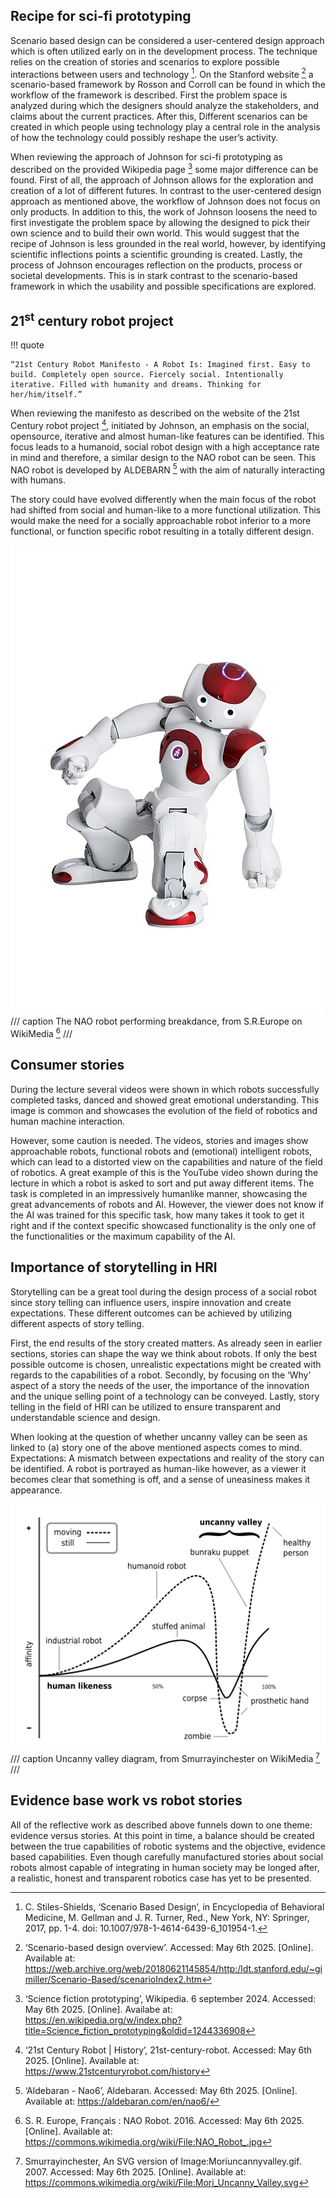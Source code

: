 ## Recipe for sci-fi prototyping

Scenario based design can be considered a user-centered design approach which is often utilized early on in the development process. The technique relies on the creation of stories and scenarios to explore possible interactions between users and technology [^1]. On the Stanford website [^2] a scenario-based framework by Rosson and Corroll can be found in which the workflow of the framework is described. First the problem space is analyzed during which the designers should analyze the stakeholders, and claims about the current practices. After this, Different scenarios can be created in which people using technology play a central role in the analysis of how the technology could possibly reshape the user’s activity. 

When reviewing the approach of Johnson for sci-fi prototyping as described on the provided Wikipedia page [^3] some major difference can be found. First of all, the approach of Johnson allows for the exploration and creation of a lot of different futures. In contrast to the user-centered design approach as mentioned above, the workflow of Johnson does not focus on only products. In addition to this, the work of Johnson loosens the need to first investigate the problem space by allowing the designed to pick their own science and to build their own world. This would suggest that the recipe of Johnson is less grounded in the real world, however, by identifying scientific inflections points a scientific grounding is created. Lastly, the process of Johnson encourages reflection on the products, process or societal developments. This is in stark contrast to the scenario-based framework in which the usability and possible specifications are explored. 

[^1]: C. Stiles-Shields, ‘Scenario Based Design’, in Encyclopedia of Behavioral Medicine, M. Gellman and J. R. Turner, Red., New York, NY: Springer, 2017, pp. 1-4. doi: 10.1007/978-1-4614-6439-6_101954-1.
[^2]: ‘Scenario-based design overview’. Accessed: May 6th 2025. [Online]. Available at: https://web.archive.org/web/20180621145854/http:/ldt.stanford.edu/~gimiller/Scenario-Based/scenarioIndex2.htm
[^3]: ‘Science fiction prototyping’, Wikipedia. 6 september 2024. Accessed: May 6th 2025. [Online]. Availabe at: https://en.wikipedia.org/w/index.php?title=Science_fiction_prototyping&oldid=1244336908


## 21<sup>st</sup> century robot project

!!! quote

    “21st Century Robot Manifesto - A Robot Is: Imagined first. Easy to build. Completely open source. Fiercely social. Intentionally iterative. Filled with humanity and dreams. Thinking for her/him/itself.”

When reviewing the manifesto as described on the website of the 21st Century robot project [^4], initiated by Johnson, an emphasis on the social, opensource, iterative and almost human-like features can be identified. This focus leads to a humanoid, social robot design with a high acceptance rate in mind and therefore, a similar design to the NAO robot can be seen. This NAO robot is developed by ALDEBARN [^5] with the aim of naturally interacting with humans. 

The story could have evolved differently when the main focus of the robot had shifted from social and human-like to a more functional utilization. This would make the need for a socially approachable robot inferior to a more functional, or function specific robot resulting in a totally different design.

![NAO robot](images/NAO_Robot.jpg)
/// caption
The NAO robot performing breakdance, from S.R.Europe on WikiMedia [^6]
///

[^4]: ‘21st Century Robot | History’, 21st-century-robot. Accessed: May 6th 2025. [Online]. Available at: https://www.21stcenturyrobot.com/history
[^5]: ‘Aldebaran - Nao6’, Aldebaran. Accessed: May 6th 2025. [Online]. Available at: https://aldebaran.com/en/nao6/
[^6]: S. R. Europe, Français :  NAO Robot. 2016. Accessed: May 6th  2025. [Online]. Available at: https://commons.wikimedia.org/wiki/File:NAO_Robot_.jpg


## Consumer stories

During the lecture several videos were shown in which robots successfully completed tasks, danced and showed great emotional understanding. This image is common and showcases the evolution of the field of robotics and human machine interaction. 

However, some caution is needed. The videos, stories and images show approachable robots, functional robots and (emotional) intelligent robots, which can lead to a distorted view on the capabilities and nature of the field of robotics. A great example of this is the YouTube video shown during the lecture in which a robot is asked to sort and put away different items. The task is completed in an impressively humanlike manner, showcasing the great advancements of robots and AI. However, the viewer does not know if the AI was trained for this specific task, how many takes it took to get it right and if the context specific showcased functionality is the only one of the functionalities or the maximum capability of the AI. 


## Importance of storytelling in HRI 

Storytelling can be a great tool during the design process of a social robot since story telling can influence users, inspire innovation and create expectations. These different outcomes can be achieved by utilizing different aspects of story telling.

First, the end results of the story created matters. As already seen in earlier sections, stories can shape the way we think about robots. If only the best possible outcome is chosen, unrealistic expectations might be created with regards to the capabilities of a robot. Secondly, by focusing on the ‘Why’ aspect of a story the needs of the user, the importance of the innovation and the unique selling point of a technology can be conveyed. Lastly, story telling in the field of HRI can be utilized to ensure transparent and understandable science and design. 

When looking at the question of whether uncanny valley can be seen as linked to (a) story one of the above mentioned aspects comes to mind. Expectations: A mismatch between expectations and reality of the story can be identified. A robot is portrayed as human-like however, as a viewer it becomes clear that something is off, and a sense of uneasiness makes it appearance.  

![Uncanny valley](images/uncanny-vally_week2.png)
/// caption
Uncanny valley diagram, from Smurrayinchester on WikiMedia [^7]
///

[^7]: Smurrayinchester, An SVG version of Image:Moriuncannyvalley.gif. 2007. Accessed: May 6th  2025. [Online]. Available at: https://commons.wikimedia.org/wiki/File:Mori_Uncanny_Valley.svg


## Evidence base work vs robot stories

All of the reflective work as described above funnels down to one theme: evidence versus stories. At this point in time, a balance should be created between the true capabilities of robotic systems and the objective, evidence based capabilities. Even though carefully manufactured stories about social robots almost capable of integrating in human society may be longed after, a realistic, honest and transparent robotics case has yet to be presented.  